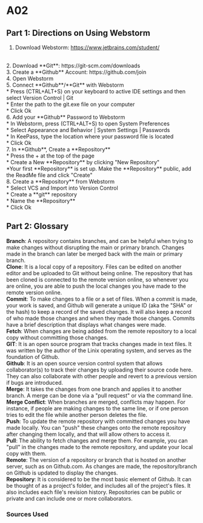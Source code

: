 # A02

## Part 1: Directions on Using Webstorm 

1. Download Webstorm: https://www.jetbrains.com/student/ 
</br>
2. Download **Git**: https://git-scm.com/downloads
</br>
3. Create a **Github** Account: https://github.com/join
</br>
4. Open Webstorm
</br>
5. Connect **Github**/**Git** with Webstorm
</br>
* Press (CTRL+ALT+S) on your keyboard to active IDE settings and then select Version Control | Git
</br>
* Enter the path to the git.exe file on your computer
</br>
* Click Ok
</br>
6. Add your **Github** Password to Webstorm 
</br>
* In Webstorm, press (CTRL+ALT+S) to open System Preferences 
</br>
* Select Appearance and Behavior | System Settings | Passwords 
</br>
* In KeePass, type the location where your password file is located 
</br>
* Click Ok
</br>
7. In **Github**, Create a **Repository**
</br>
* Press the + at the top of the page 
</br>
* Create a New **Repository** by clicking "New Repository"
</br>
*Your first **Repository** is set up. Make the **Repository** public, add the ReadMe file and click "Create"
</br>
8. Create a **Repository** from Webstorm
</br>
* Select VCS and Import into Version Control
</br>
* Create a **git** repository
</br>
* Name the **Repository**
</br>
* Click Ok
</br>

   




## Part 2: Glossary 
**Branch**: A repository contains branches, and can be helpful when trying to make changes without disrupting the main or primary branch. Changes made in the branch can later be merged back with the main or primary branch. 
</br>
**Clone**: It is a local copy of a repository. Files can be edited on another editor and be uploaded to Git without being online. The repository that has been cloned is connected to the remote version online, so whenever you are online, you are able to push the local changes you have made to the remote version online.
</br>
**Commit**: To make changes to a file or a set of files. When a commit is made, your work is saved, and Github will generate a unique ID (aka the "SHA" or the hash) to keep a record of the saved changes. It will also keep a record of who made those changes and when they made those changes. Commits have a brief description that displays what changes were made. 
</br>
**Fetch**: When changes are being added from the remote repository to a local copy without committing those changes. 
</br>
**GIT**: It is an open source program that tracks changes made in text files. It was written by the author of the Linix operating system, and serves as the foundation of Github.
</br>
**Github**: It is an open source version control system that allows collaborator(s) to track their changes by uploading their source code here. They can also collaborate with other people and revert to a previous version if bugs are introduced. 
</br>
**Merge**: It takes the changes from one branch and applies it to another branch. A merge can be done via a "pull request" or via the command line.
</br>
**Merge Conflict**: When branches are merged, conflicts may happen. For instance, if people are making changes to the same line, or if one person tries to edit the file while another person deletes the file.
</br>
**Push**: To update the remote repository with committed changes you have made locally. You can "push" these changes onto the remote repository after changing them locally, and that will allow others to access it. 
</br>
**Pull**: The ability to fetch changes and merge them. For example, you can "pull" in the changes made to the remote repository, and update your local copy with them.
</br>
**Remote**: The version of a repository or branch that is hosted on another server, such as on Github.com. As changes are made, the repository/branch on Github is updated to display the changes. 
</br>
**Repository**: It is considered to be the most basic element of Github. It can be thought of as a project's folder, and includes all of the project's files. It also includes each file's revision history. Repositories can be public or private and can include one or more collaborators. 
</br>

### Sources Used

